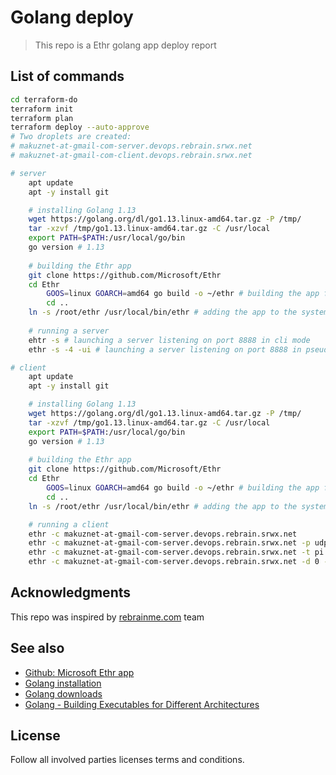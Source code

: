 # Golang deploy
> This repo is a Ethr golang app deploy report

## List of commands
```bash
cd terraform-do
terraform init
terraform plan
terraform deploy --auto-approve
# Two droplets are created: 
# makuznet-at-gmail-com-server.devops.rebrain.srwx.net
# makuznet-at-gmail-com-client.devops.rebrain.srwx.net

# server
    apt update
    apt -y install git

    # installing Golang 1.13
    wget https://golang.org/dl/go1.13.linux-amd64.tar.gz -P /tmp/
    tar -xzvf /tmp/go1.13.linux-amd64.tar.gz -C /usr/local
    export PATH=$PATH:/usr/local/go/bin
    go version # 1.13
    
    # building the Ethr app
    git clone https://github.com/Microsoft/Ethr
    cd Ethr
        GOOS=linux GOARCH=amd64 go build -o ~/ethr # building the app for linux on PC
        cd ..
    ln -s /root/ethr /usr/local/bin/ethr # adding the app to the system path
    
    # running a server
    ehtr -s # launching a server listening on port 8888 in cli mode
    ethr -s -4 -ui # launching a server listening on port 8888 in pseudo-graphic mode, IPv4 only

# client
    apt update
    apt -y install git

    # installing Golang 1.13
    wget https://golang.org/dl/go1.13.linux-amd64.tar.gz -P /tmp/
    tar -xzvf /tmp/go1.13.linux-amd64.tar.gz -C /usr/local
    export PATH=$PATH:/usr/local/go/bin
    go version # 1.13
    
    # building the Ethr app
    git clone https://github.com/Microsoft/Ethr
    cd Ethr
        GOOS=linux GOARCH=amd64 go build -o ~/ethr # building the app for linux on PC
        cd ..
    ln -s /root/ethr /usr/local/bin/ethr # adding the app to the system path

    # running a client
    ethr -c makuznet-at-gmail-com-server.devops.rebrain.srwx.net
    ethr -c makuznet-at-gmail-com-server.devops.rebrain.srwx.net -p udp -t p -d 0
    ethr -c makuznet-at-gmail-com-server.devops.rebrain.srwx.net -t pi -d 0 -4
    ethr -c makuznet-at-gmail-com-server.devops.rebrain.srwx.net -d 0 -4
```


## Acknowledgments
This repo was inspired by [rebrainme.com](https://rebrainme.com) team

## See also 
- [Github: Microsoft Ethr app](https://github.com/microsoft/ethr)  
- [Golang installation](https://golang.org/doc/install)  
- [Golang downloads](https://golang.org/dl/)  
- [Golang - Building Executables for Different Architectures](https://gist.github.com/zfarbp/121a76d5a3fde562c3955a606a9d6fcc)  


## License
Follow all involved parties licenses terms and conditions.